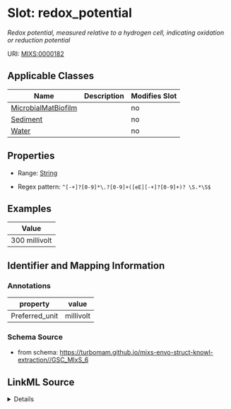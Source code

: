 # Slot: redox_potential


_Redox potential, measured relative to a hydrogen cell, indicating oxidation or reduction potential_



URI: [MIXS:0000182](https://w3id.org/mixs/0000182)



<!-- no inheritance hierarchy -->




## Applicable Classes

| Name | Description | Modifies Slot |
| --- | --- | --- |
[MicrobialMatBiofilm](MicrobialMatBiofilm.md) |  |  no  |
[Sediment](Sediment.md) |  |  no  |
[Water](Water.md) |  |  no  |







## Properties

* Range: [String](String.md)

* Regex pattern: `^[-+]?[0-9]*\.?[0-9]+([eE][-+]?[0-9]+)? \S.*\S$`






## Examples

| Value |
| --- |
| 300 millivolt |

## Identifier and Mapping Information





### Annotations

| property | value |
| --- | --- |
| Preferred_unit | millivolt |



### Schema Source


* from schema: https://turbomam.github.io/mixs-envo-struct-knowl-extraction//GSC_MIxS_6




## LinkML Source

<details>
```yaml
name: redox_potential
annotations:
  Preferred_unit:
    tag: Preferred_unit
    value: millivolt
description: Redox potential, measured relative to a hydrogen cell, indicating oxidation
  or reduction potential
title: redox potential
examples:
- value: 300 millivolt
from_schema: https://turbomam.github.io/mixs-envo-struct-knowl-extraction//GSC_MIxS_6
rank: 1000
slot_uri: MIXS:0000182
multivalued: false
alias: redox_potential
domain_of:
- MicrobialMatBiofilm
- Sediment
- Water
range: string
required: false
recommended: false
pattern: ^[-+]?[0-9]*\.?[0-9]+([eE][-+]?[0-9]+)? \S.*\S$

```
</details>